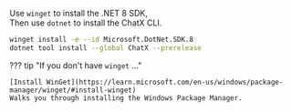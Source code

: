 Use `winget` to install the .NET 8 SDK,  
Then use `dotnet` to install the ChatX CLI.

```bash
winget install -e --id Microsoft.DotNet.SDK.8
dotnet tool install --global ChatX --prerelease
```

??? tip "If you don't have `winget` ..."

    [Install WinGet](https://learn.microsoft.com/en-us/windows/package-manager/winget/#install-winget)  
    Walks you through installing the Windows Package Manager.

